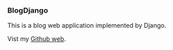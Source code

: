 ### BlogDjango
This is a blog web application implemented by Django.   

Vist my [Github web](http://penglipk.github.io/BlogDjango/).
